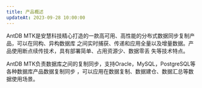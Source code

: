 ```yaml
---
title: 产品概述
updateAt: 2023-09-28 10:00:00
---
```


AntDB MTK是安慧科技精心打造的一款高可用、高性能的分布式数据同步复制产品，可以在同构、异构数据库
之间实时捕获、传递和应用全量以及增量数据。产品使用断点续传技术，具有部署简单、占用资源少、数据零丢
失等技术特点。

AntDB MTK负责数据库之间的复制同步，支持Oracle，MySQL，PostgreSQL等各种数据库产品数据复制同步
，可以应用在数据复制、数据建仓、数据汇总等数据使用场景。 
 
